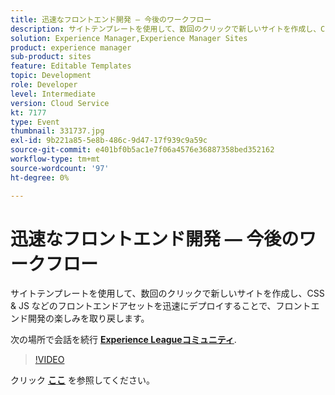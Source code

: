 ```yaml
---
title: 迅速なフロントエンド開発 — 今後のワークフロー
description: サイトテンプレートを使用して、数回のクリックで新しいサイトを作成し、CSS & JS などのフロントエンドアセットを迅速にデプロイすることで、フロントエンド開発の楽しみを取り戻します。 このセッションは、Adobe Developers Live Content イベントの一部として配信されました。
solution: Experience Manager,Experience Manager Sites
product: experience manager
sub-product: sites
feature: Editable Templates
topic: Development
role: Developer
level: Intermediate
version: Cloud Service
kt: 7177
type: Event
thumbnail: 331737.jpg
exl-id: 9b221a85-5e8b-486c-9d47-17f939c9a59c
source-git-commit: e401bf0b5ac1e7f06a4576e36887358bed352162
workflow-type: tm+mt
source-wordcount: '97'
ht-degree: 0%

---
```


# 迅速なフロントエンド開発 — 今後のワークフロー

サイトテンプレートを使用して、数回のクリックで新しいサイトを作成し、CSS &amp; JS などのフロントエンドアセットを迅速にデプロイすることで、フロントエンド開発の楽しみを取り戻します。

次の場所で会話を続行 **[Experience Leagueコミュニティ](https://adobe.ly/36Yd3v6)**.

>[!VIDEO](https://video.tv.adobe.com/v/331737/?quality=12&learn=on&hidetitle=true)

クリック **[ここ](/help/adobe-developers-live/assets/rapid-frontend-devlopment.pdf)** を参照してください。
